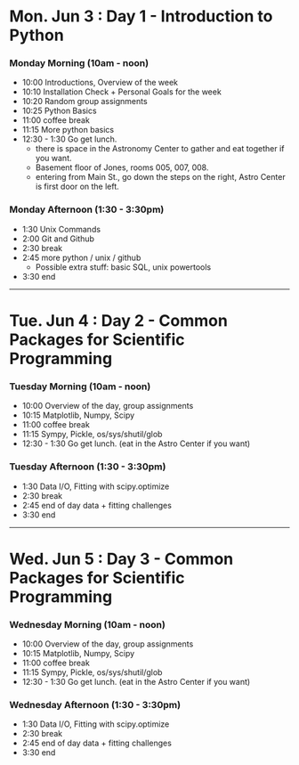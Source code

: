 # Mon. Jun 3 : Day 1 - Introduction to Python

### Monday Morning (10am - noon)
* 10:00  Introductions, Overview of the week
* 10:10  Installation Check + Personal Goals for the week
* 10:20  Random group assignments
* 10:25  Python Basics
* 11:00  coffee break
* 11:15  More python basics
* 12:30 - 1:30 Go get lunch.
  * there is space in the Astronomy Center to gather and eat together if you want. 
  * Basement floor of Jones, rooms 005, 007, 008. 
  * entering from Main St., go down the steps on the right, Astro Center is first door on the left.

### Monday Afternoon (1:30 - 3:30pm)
* 1:30   Unix Commands
* 2:00   Git and Github
* 2:30   break
* 2:45   more python / unix / github
  * Possible extra stuff: basic SQL, unix powertools
* 3:30  end
____
# Tue. Jun 4 : Day 2 - Common Packages for Scientific Programming

### Tuesday Morning (10am - noon)
* 10:00  Overview of the day, group assignments
* 10:15  Matplotlib, Numpy, Scipy  
* 11:00  coffee break
* 11:15  Sympy, Pickle, os/sys/shutil/glob
* 12:30 - 1:30 Go get lunch.   (eat in the Astro Center if you want)

### Tuesday Afternoon (1:30 - 3:30pm)
* 1:30   Data I/O, Fitting with scipy.optimize
* 2:30   break
* 2:45   end of day data + fitting challenges
* 3:30   end

____
# Wed. Jun 5 : Day 3 - Common Packages for Scientific Programming

### Wednesday Morning (10am - noon)
* 10:00  Overview of the day, group assignments
* 10:15  Matplotlib, Numpy, Scipy  
* 11:00  coffee break
* 11:15  Sympy, Pickle, os/sys/shutil/glob
* 12:30 - 1:30 Go get lunch.   (eat in the Astro Center if you want)

### Wednesday Afternoon (1:30 - 3:30pm)
* 1:30   Data I/O, Fitting with scipy.optimize
* 2:30   break
* 2:45   end of day data + fitting challenges
* 3:30   end
